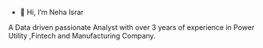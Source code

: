 - 👋 Hi, I’m Neha Israr

A Data driven passionate Analyst with over 3 years of experience in Power Utility ,Fintech and Manufacturing Company.
